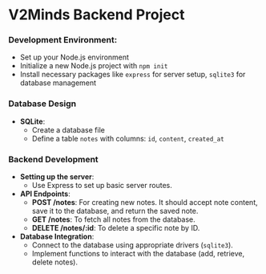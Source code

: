 
# V2Minds Backend Project

### **Development Environment**:
- Set up your Node.js environment
- Initialize a new Node.js project with `npm init`
- Install necessary packages like `express` for server setup, `sqlite3` for database management

### **Database Design**

- **SQLite**:
    - Create a database file
    - Define a table `notes` with columns: `id`, `content`, `created_at`

### **Backend Development**

- **Setting up the server**:
    - Use Express to set up basic server routes.
- **API Endpoints**:
    - **POST /notes**: For creating new notes. It should accept note content, save it to the database, and return the saved note.
    - **GET /notes**: To fetch all notes from the database.
    - **DELETE /notes/:id**: To delete a specific note by ID.
- **Database Integration**:
    - Connect to the database using appropriate drivers (`sqlite3`).
    - Implement functions to interact with the database (add, retrieve, delete notes).
